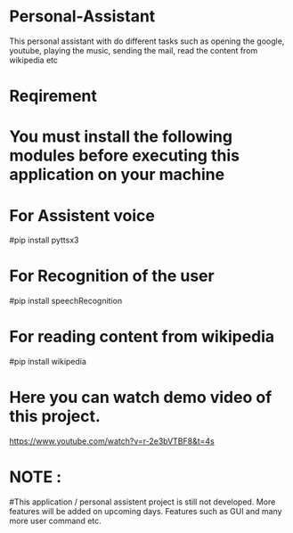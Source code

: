 # Personal-Assistant
This personal assistant with do different tasks such as opening the google, youtube, playing the music, sending the mail, read the content from wikipedia etc

# Reqirement 
# You must install the following modules before executing this application on your machine
# For Assistent voice
  #pip install pyttsx3
  
# For Recognition of the user
  #pip install  speechRecognition
 
# For reading content from wikipedia
  #pip install wikipedia
  
# Here you can watch demo video of this project.
https://www.youtube.com/watch?v=r-2e3bVTBF8&t=4s

# NOTE :
  #This application / personal assistent project is still not developed. More features will be added on upcoming days. Features such as GUI and many more user command etc.

